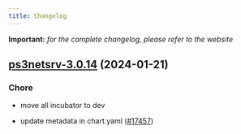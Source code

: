 ```yaml
---
title: Changelog
---
```


**Important:**
*for the complete changelog, please refer to the website*



## [ps3netsrv-3.0.14](https://github.com/truecharts/charts/compare/ps3netsrv-3.0.13...ps3netsrv-3.0.14) (2024-01-21)

### Chore



- move all incubator to dev

- update metadata in chart.yaml ([#17457](https://github.com/truecharts/charts/issues/17457))